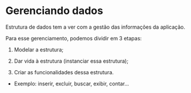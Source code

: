 # Gerenciando dados

Estrutura de dados tem a ver com a gestão das informações da aplicação.

Para esse gerenciamento, podemos dividir em 3 etapas:

1. Modelar a estrutura;

2. Dar vida à estrutura (instanciar essa estrutura);

3. Criar as funcionalidades dessa estrutura.

  * Exemplo: inserir, excluir, buscar, exibir, contar...